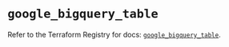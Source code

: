# `google_bigquery_table`

Refer to the Terraform Registry for docs: [`google_bigquery_table`](https://registry.terraform.io/providers/hashicorp/google/5.18.0/docs/resources/bigquery_table).
